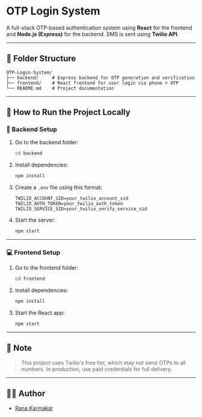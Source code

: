 # OTP Login System

A full-stack OTP-based authentication system using **React** for the frontend and **Node.js (Express)** for the backend. SMS is sent using **Twilio API**.

---

## 📁 Folder Structure

```
OTP-Login-System/
├── backend/     # Express backend for OTP generation and verification
├── frontend/    # React frontend for user login via phone + OTP
└── README.md    # Project documentation
```

---

## 🚀 How to Run the Project Locally

### 🔧 Backend Setup

1. Go to the backend folder:
   ```bash
   cd backend
   ```

2. Install dependencies:
   ```bash
   npm install
   ```

3. Create a `.env` file using this format:
   ```
   TWILIO_ACCOUNT_SID=your_twilio_account_sid
   TWILIO_AUTH_TOKEN=your_twilio_auth_token
   TWILIO_SERVICE_SID=your_twilio_verify_service_sid
   ```

4. Start the server:
   ```bash
   npm start
   ```

---

### 💻 Frontend Setup

1. Go to the frontend folder:
   ```bash
   cd frontend
   ```

2. Install dependencies:
   ```bash
   npm install
   ```

3. Start the React app:
   ```bash
   npm start
   ```

---

## 📝 Note

> This project uses Twilio's free tier, which may not send OTPs to all numbers. In production, use paid credentials for full delivery.

---

## 👨‍💻 Author

- [Rana Karmakar](https://github.com/Ranakarmakar1)
